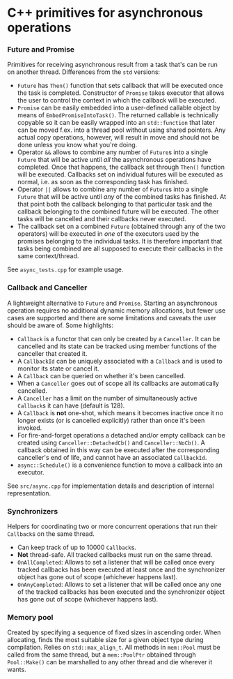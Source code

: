 # C++ primitives for asynchronous operations

### Future and Promise

Primitives for receiving asynchronous result from a task that's can be run on another thread. Differences from the `std` versions:
- `Future` has `Then()` function that sets callback that will be executed once the task is completed. Constructor of `Promise` takes executor that allows the user to control the context in which the callback will be executed.
- `Promise` can be easily embedded into a user-defined callable object by means of `EmbedPromiseIntoTask()`. The returned callable is technically copyable so it can be easily wrapped into an `std::function` that later can be moved f.ex. into a thread pool without using shared pointers. Any actual copy operations, however, will result in move and should not be done unless you know what you're doing.
- Operator `&&` allows to combine any number of `Future`s into a single `Future` that will be active until *all* the asynchronous operations have completed. Once that happens, the callback set through `Then()` function will be executed. Callbacks set on individual futures will be executed as normal, i.e. as soon as the corresponding task has finished.
- Operator `||` allows to combine any number of `Future`s into a single `Future` that will be active until *any* of the combined tasks has finished. At that point both the callback belonging to that particular task and the callback belonging to the combined future will be executed. The other tasks will be cancelled and their callbacks never executed.
- The callback set on a combined `Future` (obtained through any of the two operators) will be executed in *one* of the executors used by the promises belonging to the individual tasks. It is therefore important that tasks being combined are all supposed to execute their callbacks in the same context/thread.

See `async_tests.cpp` for example usage.

### Callback and Canceller

A lightweight alternative to `Future` and `Promise`. Starting an asynchronous operation requires no additional
 dynamic memory allocations, but fewer use cases are supported and there are some limitations and caveats the user
  should be aware of. Some highlights:

- `Callback` is a functor that can only be created by a `Canceller`. It can be cancelled and its state can be tracked
 using member functions of the canceller that created it.
- A `CallbackId` can be uniquely associated with a `Callback` and is used to monitor its state or cancel it.
- A `Callback` can be queried on whether it's been cancelled.
- When a `Canceller` goes out of scope all its callbacks are automatically cancelled.
- A `Canceller` has a limit on the number of simultaneously active `Callback`s it can have (default is 128).
- A `Callback` is **not** one-shot, which means it becomes inactive once it no longer exists (or is cancelled explicitly) rather than once it's been invoked.
- For fire-and-forget operations a detached and/or empty callback can be created using `Canceller::DetachedCb()` and `Canceller::NoCb()`. A callback obtained in this way can be executed after the corresponding canceller's end of life, and cannot have an associated `CallbackId`.
- `async::Schedule()` is a convenience function to move a callback into an executor.

See `src/async.cpp` for implementation details and description of internal representation.

### Synchronizers

Helpers for coordinating two or more concurrent operations that run their `Callback`s on the same thread.

- Can keep track of up to 10000 `Callback`s.
- **Not** thread-safe. All tracked callbacks must run on the same thread.
- `OnAllCompleted`: Allows to set a listener that will be called once every tracked callbacks has been executed at least
 once and the synchronizer object has gone out of scope (whichever happens last).
- `OnAnyCompleted`: Allows to set a listener that will be called once any one of the tracked callbacks has been executed
 and the synchronizer object has gone out of scope (whichever happens last).

### Memory pool

Created by specifying a sequence of fixed sizes in ascending order. When allocating, finds the most suitable size for a given object type during compilation. Relies on `std::max_align_t`. All methods in `mem::Pool` must be called from the same thread, but a `mem::PoolPtr` obtained through `Pool::Make()` can be marshalled to any other thread and die wherever it wants.
